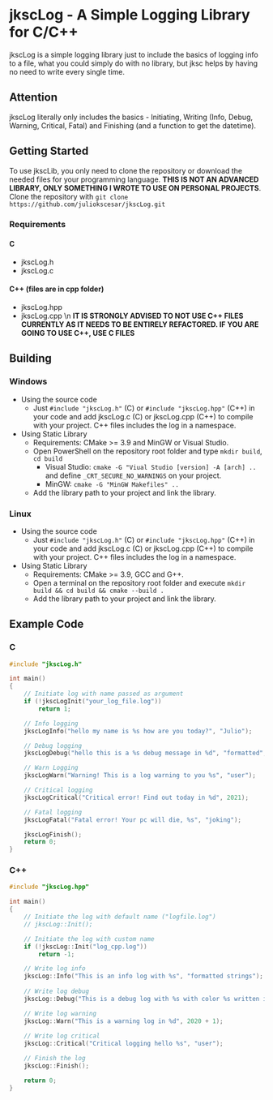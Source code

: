 ﻿# jkscLog - A Simple Logging Library for C/C++
jkscLog is a simple logging library just to include the basics of logging info to a file, what you could simply do with no library, but jksc helps by having no need to write every single time.

## Attention
jkscLog literally only includes the basics - Initiating, Writing (Info, Debug, Warning, Critical, Fatal) and Finishing (and a function to get the datetime).

## Getting Started
To use jkscLib, you only need to clone the repository or download the needed files for your programming language. **THIS IS NOT AN ADVANCED LIBRARY, ONLY SOMETHING I WROTE TO USE ON PERSONAL PROJECTS**.
Clone the repository with `git clone https://github.com/juliokscesar/jkscLog.git`

### Requirements
#### C
- jkscLog.h
- jkscLog.c

#### C++ (files are in cpp folder)
- jkscLog.hpp
- jkscLog.cpp \n
**IT IS STRONGLY ADVISED TO NOT USE C++ FILES CURRENTLY AS IT NEEDS TO BE ENTIRELY REFACTORED. IF YOU ARE GOING TO USE C++, USE C FILES**

## Building
### Windows
- Using the source code 
    - Just `#include "jkscLog.h"` (C) or `#include "jkscLog.hpp"` (C++) in your code and add jkscLog.c (C) or jkscLog.cpp (C++) to compile with your project. C++ files includes the log in a namespace.
- Using Static Library
    - Requirements: CMake >= 3.9 and MinGW or Visual Studio.
    - Open PowerShell on the repository root folder and type `mkdir build`, `cd build`
        - Visual Studio: `cmake -G "Viual Studio [version] -A [arch] ..` and define `_CRT_SECURE_NO_WARNINGS` on your project.
        - MinGW: `cmake -G "MinGW Makefiles" ..`
    - Add the library path to your project and link the library.

### Linux
- Using the source code
    - Just `#include "jkscLog.h"` (C) or `#include "jkscLog.hpp"` (C++) in your code and add jkscLog.c (C) or jkscLog.cpp (C++) to compile with your project. C++ files includes the log in a namespace.
- Using Static Library
    - Requirements: CMake >= 3.9, GCC and G++.
    - Open a terminal on the repository root folder and execute `mkdir build && cd build && cmake --build .`
    - Add the library path to your project and link the library.

## Example Code
### C
```c
#include "jkscLog.h"

int main()
{
    // Initiate log with name passed as argument
    if (!jkscLogInit("your_log_file.log"))
        return 1;

    // Info logging
    jkscLogInfo("hello my name is %s how are you today?", "Julio");

    // Debug logging
    jkscLogDebug("hello this is a %s debug message in %d", "formatted", 2021);

    // Warn Logging
    jkscLogWarn("Warning! This is a log warning to you %s", "user");

    // Critical logging
    jkscLogCritical("Critical error! Find out today in %d", 2021);

    // Fatal logging
    jkscLogFatal("Fatal error! Your pc will die, %s", "joking");

    jkscLogFinish();
    return 0;
}
```

### C++
```cpp
#include "jkscLog.hpp"

int main()
{
    // Initiate the log with default name ("logfile.log")
    // jkscLog::Init();

    // Initiate the log with custom name
    if (!jkscLog::Init("log_cpp.log"))
        return -1;

    // Write log info
    jkscLog::Info("This is an info log with %s", "formatted strings");
    
    // Write log debug
    jkscLog::Debug("This is a debug log with %s with color %s written in %d", "formatted strings", "green", 2021);

    // Write log warning
    jkscLog::Warn("This is a warning log in %d", 2020 + 1);
    
    // Write log critical
    jkscLog::Critical("Critical logging hello %s", "user");

    // Finish the log
    jkscLog::Finish();

    return 0;
}
```
